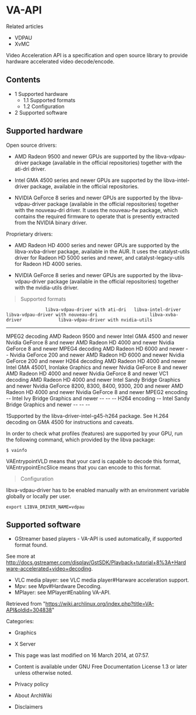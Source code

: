 VA-API
======

Related articles

-   VDPAU
-   XvMC

Video Acceleration API is a specification and open source library to
provide hardware accelerated video decode/encode.

Contents
--------

-   1 Supported hardware
    -   1.1 Supported formats
    -   1.2 Configuration
-   2 Supported software

Supported hardware
------------------

Open source drivers:

-   AMD Radeon 9500 and newer GPUs are supported by the
    libva-vdpau-driver package (available in the official repositories)
    together with the ati-dri driver.

-   Intel GMA 4500 series and newer GPUs are supported by the
    libva-intel-driver package, available in the official repositories.

-   NVIDIA GeForce 8 series and newer GPUs are supported by the
    libva-vdpau-driver package (available in the official repositories)
    together with the nouveau-dri driver. It uses the nouveau-fw
    package, which contains the required firmware to operate that is
    presently extracted from the NVIDIA binary driver.

Proprietary drivers:

-   AMD Radeon HD 4000 series and newer GPUs are supported by the
    libva-xvba-driver package, available in the AUR. It uses the
    catalyst-utils driver for Radeon HD 5000 series and newer, and
    catalyst-legacy-utils for Radeon HD 4000 series.

-   NVIDIA GeForce 8 series and newer GPUs are supported by the
    libva-vdpau-driver package (available in the official repositories)
    together with the nvidia-utils driver.

> Supported formats

                   libva-vdpau-driver with ati-dri   libva-intel-driver                             libva-vdpau-driver with nouveau-dri                    libva-xvba-driver              libva-vdpau-driver with nvidia-utils
  ---------------- --------------------------------- ---------------------------------------------- ------------------------------------------------------ ------------------------------ --------------------------------------
  MPEG2 decoding   AMD Radeon 9500 and newer         Intel GMA 4500 and newer                       Nvidia GeForce 8 and newer                             AMD Radeon HD 4000 and newer   Nvidia GeForce 8 and newer
  MPEG4 decoding   AMD Radeon HD 6000 and newer      --                                             Nvidia GeForce 200 and newer                           AMD Radeon HD 6000 and newer   Nvidia GeForce 200 and newer
  H264 decoding    AMD Radeon HD 4000 and newer      Intel GMA 45001, Ironlake Graphics and newer   Nvidia GeForce 8 and newer                             AMD Radeon HD 4000 and newer   Nvidia GeForce 8 and newer
  VC1 decoding     AMD Radeon HD 4000 and newer      Intel Sandy Bridge Graphics and newer          Nvidia GeForce 8200, 8300, 8400, 9300, 200 and newer   AMD Radeon HD 4000 and newer   Nvidia GeForce 8 and newer
  MPEG2 encoding   --                                Intel Ivy Bridge Graphics and newer            --                                                     --                             --
  H264 encoding    --                                Intel Sandy Bridge Graphics and newer          --                                                     --                             --

1Supported by the libva-driver-intel-g45-h264 package. See H.264
decoding on GMA 4500 for instructions and caveats.

In order to check what profiles (features) are supported by your GPU,
run the following command, which provided by the libva package:

    $ vainfo

VAEntrypointVLD means that your card is capable to decode this format,
VAEntrypointEncSlice means that you can encode to this format.

> Configuration

libva-vdpau-driver has to be enabled manually with an environment
variable globally or locally per user.

    export LIBVA_DRIVER_NAME=vdpau

Supported software
------------------

-   GStreamer based players - VA-API is used automatically, if supported
    format found.

See more at
http://docs.gstreamer.com/display/GstSDK/Playback+tutorial+8%3A+Hardware-accelerated+video+decoding.

-   VLC media player: see VLC media player#Harware acceleration support.
-   Mpv: see Mpv#Hardware Decoding.
-   MPlayer: see MPlayer#Enabling VA-API.

Retrieved from
"https://wiki.archlinux.org/index.php?title=VA-API&oldid=304838"

Categories:

-   Graphics
-   X Server

-   This page was last modified on 16 March 2014, at 07:57.
-   Content is available under GNU Free Documentation License 1.3 or
    later unless otherwise noted.
-   Privacy policy
-   About ArchWiki
-   Disclaimers
